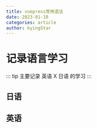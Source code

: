 ```yaml
--- 
title: vuepress常用语法
date: 2023-01-10
categories: article
author: kyingStar
---
```

# 记录语言学习
::: tip
主要记录 英语 X 日语 的学习
:::

## 日语

## 英语